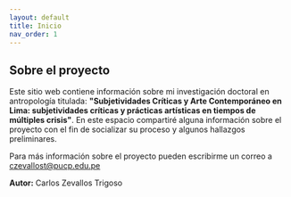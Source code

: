 ```yaml
---
layout: default
title: Inicio
nav_order: 1
---
```


## Sobre el proyecto


Este sitio web contiene información sobre mi investigación doctoral en antropología titulada: **"Subjetividades Críticas y Arte Contemporáneo en Lima: subjetividades críticas y prácticas artísticas en tiempos de múltiples crisis"**. En este espacio compartiré alguna información sobre el proyecto con el fin de socializar su proceso y algunos hallazgos preliminares.

Para más información sobre el proyecto pueden escribirme un correo a czevallost@pucp.edu.pe

**Autor:** Carlos Zevallos Trigoso
